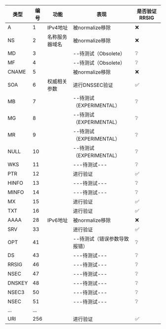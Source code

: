 | 类型  | 编号 | 功能             | 表现                     | 是否验证RRSIG |
|-------|------|------------------|--------------------------|---------------|
| A     | 1    | IPv4地址         | 被normalize移除          | ❌            |
| NS    | 2    | 名称服务器域名   | 被normalize移除          | ❌            |
| MD    | 3    |                  | --待测试（Obsolete）     | ❔            |
| MF    | 4    |                  | --待测试（Obsolete）     | ❔            |
| CNAME | 5    |                  | 被normalize移除          | ❌            |
| SOA   | 6    | 权威相关参数     | 进行DNSSEC验证           | ✅            |
| MB    | 7    |                  | --待测试（EXPERIMENTAL） | ❔            |
| MG    | 8    |                  | --待测试（EXPERIMENTAL） | ❔            |
| MR    | 9    |                  | --待测试（EXPERIMENTAL） | ❔            |
| NULL  | 10   |                  | --待测试（EXPERIMENTAL） | ❔            |
| WKS   | 11   |                  | ---待测试---             | ❔            |
| PTR   | 12   |                  | 进行验证                 | ✅            |
| HINFO | 13   |                  | ---待测试---             | ❔            |
| MINFO | 14   |                  | ---待测试---             | ❔            |
| MX    | 15   |                  | 进行验证                 | ✅            |
| TXT   | 16   |                  | 进行验证                 | ✅            |
| AAAA  | 28   | IPv6地址         | 被normalize移除          | ❌            |
| SRV   | 33   |                  | 进行验证                 | ✅            |
| OPT   | 41   |                  | --待测试（错误参数导致报错） | ❔        |
| DS    | 43   |                  | ---待测试---             | ❔            |
| RRSIG | 46   |                  | ---待测试---             | ❔            |
| NSEC  | 47   |                  | ---待测试---             | ❔            |
| DNSKEY| 48   |                  | ---待测试---             | ❔            |
| NSEC3 | 50   |                  | ---待测试---             | ❔            |
| NSEC  | 51   |                  | ---待测试---             | ❔            |
| ...   | ...  |                  |                          |               |
| URI   | 256  |                  | 进行验证                 | ✅            |

